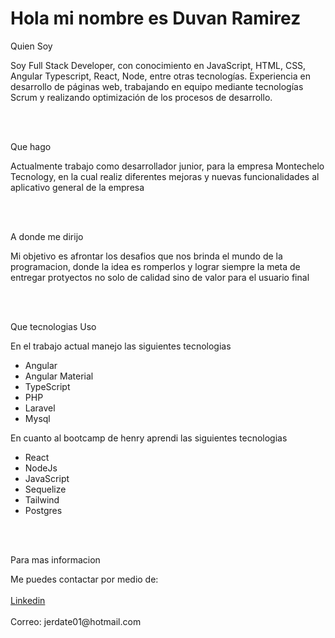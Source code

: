 <h1>Hola mi nombre es Duvan Ramirez</h1>

<p>Quien Soy</p>
<span>Soy Full Stack Developer, con conocimiento en JavaScript, HTML, CSS, Angular Typescript, React, Node, entre otras tecnologías. Experiencia en desarrollo de páginas web, trabajando en equipo mediante tecnologías Scrum y realizando optimización de los procesos de desarrollo.</span>

<br><br/>
<p>Que hago</p>
<span>Actualmente trabajo como desarrollador junior, para la empresa Montechelo Tecnology, en la cual realiz diferentes mejoras y nuevas funcionalidades al aplicativo general de la empresa</span>

<br><br/>
<p>A donde me dirijo</p>
<span>Mi objetivo es afrontar los desafios que nos brinda el mundo de la programacion, donde la idea es romperlos y lograr siempre la meta de entregar protyectos no solo de calidad sino de valor para el usuario final </span>

<br><br/>
<p>Que tecnologias Uso</p>
<span>En el trabajo actual manejo las siguientes tecnologias</span>
<ul>
  <li>Angular</li>
  <li>Angular Material</li>
  <li>TypeScript</li>
  <li>PHP</li>
  <li>Laravel</li>
  <li>Mysql</li>
</ul>
<span>En cuanto al bootcamp de henry aprendi las siguientes tecnologias</span>
<ul>
  <li>React</li>
  <li>NodeJs</li>
  <li>JavaScript</li>
  <li>Sequelize</li>
  <li>Tailwind</li>
  <li>Postgres</li>
</ul>

<br><br/>
<p>Para mas informacion</p>
<span>Me puedes contactar por medio de:</span>
<br><br/>
<a href="www.linkedin.com/in/jeison-duvan-ramirez">Linkedin</a>
<br><br/>
<span>Correo: jerdate01@hotmail.com</span> 
